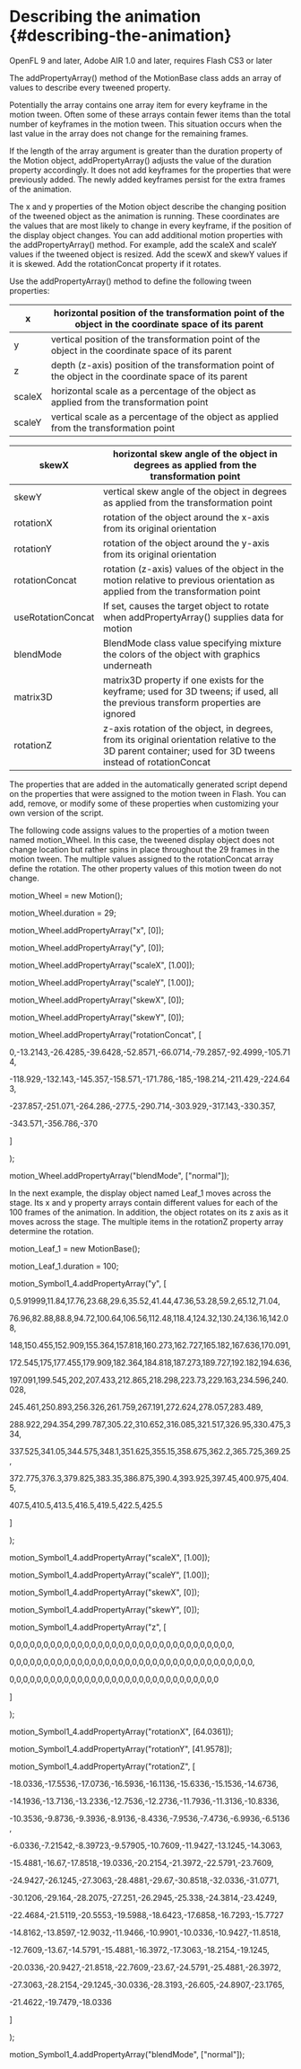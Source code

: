 # Describing the animation {#describing-the-animation}

OpenFL 9 and later, Adobe AIR 1.0 and later, requires Flash CS3 or later

The addPropertyArray() method of the MotionBase class adds an array of values to describe every tweened property.

Potentially the array contains one array item for every keyframe in the motion tween. Often some of these arrays contain fewer items than the total number of keyframes in the motion tween. This situation occurs when the last value in the array does not change for the remaining frames.

If the length of the array argument is greater than the duration property of the Motion object, addPropertyArray() adjusts the value of the duration property accordingly. It does not add keyframes for the properties that were previously added. The newly added keyframes persist for the extra frames of the animation.

The x and y properties of the Motion object describe the changing position of the tweened object as the animation is running. These coordinates are the values that are most likely to change in every keyframe, if the position of the display object changes. You can add additional motion properties with the addPropertyArray() method. For example, add the scaleX and scaleY values if the tweened object is resized. Add the scewX and skewY values if it is skewed. Add the rotationConcat property if it rotates.

Use the addPropertyArray() method to define the following tween properties:

| x | horizontal position of the transformation point of the object in the coordinate space of its parent |
| --- | --- |
| y | vertical position of the transformation point of the object in the coordinate space of its parent |
| z | depth (z-axis) position of the transformation point of the object in the coordinate space of its parent |
| scaleX | horizontal scale as a percentage of the object as applied from the transformation point |
| scaleY | vertical scale as a percentage of the object as applied from the transformation point |

| skewX | horizontal skew angle of the object in degrees as applied from the transformation point |
| --- | --- |
| skewY | vertical skew angle of the object in degrees as applied from the transformation point |
| rotationX | rotation of the object around the x-axis from its original orientation |
| rotationY | rotation of the object around the y-axis from its original orientation |
| rotationConcat | rotation (z-axis) values of the object in the motion relative to previous orientation as applied from the transformation point |
| useRotationConcat | If set, causes the target object to rotate when addPropertyArray() supplies data for motion |
| blendMode | BlendMode class value specifying mixture the colors of the object with graphics underneath |
| matrix3D | matrix3D property if one exists for the keyframe; used for 3D tweens; if used, all the previous transform properties are ignored |
| rotationZ | z-axis rotation of the object, in degrees, from its original orientation relative to the 3D parent container; used for 3D tweens instead of rotationConcat |

The properties that are added in the automatically generated script depend on the properties that were assigned to the motion tween in Flash. You can add, remove, or modify some of these properties when customizing your own version of the script.

The following code assigns values to the properties of a motion tween named motion_Wheel. In this case, the tweened display object does not change location but rather spins in place throughout the 29 frames in the motion tween. The multiple values assigned to the rotationConcat array define the rotation. The other property values of this motion tween do not change.

motion_Wheel = new Motion();

motion_Wheel.duration = 29;

motion_Wheel.addPropertyArray(&quot;x&quot;, [0]);

motion_Wheel.addPropertyArray(&quot;y&quot;, [0]);

motion_Wheel.addPropertyArray(&quot;scaleX&quot;, [1.00]);

motion_Wheel.addPropertyArray(&quot;scaleY&quot;, [1.00]);

motion_Wheel.addPropertyArray(&quot;skewX&quot;, [0]);

motion_Wheel.addPropertyArray(&quot;skewY&quot;, [0]);

motion_Wheel.addPropertyArray(&quot;rotationConcat&quot;, [

0,-13.2143,-26.4285,-39.6428,-52.8571,-66.0714,-79.2857,-92.4999,-105.714,

-118.929,-132.143,-145.357,-158.571,-171.786,-185,-198.214,-211.429,-224.643,

-237.857,-251.071,-264.286,-277.5,-290.714,-303.929,-317.143,-330.357,

-343.571,-356.786,-370

]

);

motion_Wheel.addPropertyArray(&quot;blendMode&quot;, [&quot;normal&quot;]);

In the next example, the display object named Leaf_1 moves across the stage. Its x and y property arrays contain different values for each of the 100 frames of the animation. In addition, the object rotates on its z axis as it moves across the stage. The multiple items in the rotationZ property array determine the rotation.

motion_Leaf_1 = new MotionBase();

motion_Leaf_1.duration = 100;

motion_Symbol1_4.addPropertyArray(&quot;y&quot;, [

0,5.91999,11.84,17.76,23.68,29.6,35.52,41.44,47.36,53.28,59.2,65.12,71.04,

76.96,82.88,88.8,94.72,100.64,106.56,112.48,118.4,124.32,130.24,136.16,142.08,

148,150.455,152.909,155.364,157.818,160.273,162.727,165.182,167.636,170.091,

172.545,175,177.455,179.909,182.364,184.818,187.273,189.727,192.182,194.636,

197.091,199.545,202,207.433,212.865,218.298,223.73,229.163,234.596,240.028,

245.461,250.893,256.326,261.759,267.191,272.624,278.057,283.489,

288.922,294.354,299.787,305.22,310.652,316.085,321.517,326.95,330.475,334,

337.525,341.05,344.575,348.1,351.625,355.15,358.675,362.2,365.725,369.25,

372.775,376.3,379.825,383.35,386.875,390.4,393.925,397.45,400.975,404.5,

407.5,410.5,413.5,416.5,419.5,422.5,425.5

]

);

motion_Symbol1_4.addPropertyArray(&quot;scaleX&quot;, [1.00]);

motion_Symbol1_4.addPropertyArray(&quot;scaleY&quot;, [1.00]);

motion_Symbol1_4.addPropertyArray(&quot;skewX&quot;, [0]);

motion_Symbol1_4.addPropertyArray(&quot;skewY&quot;, [0]);

motion_Symbol1_4.addPropertyArray(&quot;z&quot;, [

0,0,0,0,0,0,0,0,0,0,0,0,0,0,0,0,0,0,0,0,0,0,0,0,0,0,0,0,0,0,0,0,0,

0,0,0,0,0,0,0,0,0,0,0,0,0,0,0,0,0,0,0,0,0,0,0,0,0,0,0,0,0,0,0,0,0,0,0,0,

0,0,0,0,0,0,0,0,0,0,0,0,0,0,0,0,0,0,0,0,0,0,0,0,0,0,0,0,0,0,0

]

);

motion_Symbol1_4.addPropertyArray(&quot;rotationX&quot;, [64.0361]);

motion_Symbol1_4.addPropertyArray(&quot;rotationY&quot;, [41.9578]);

motion_Symbol1_4.addPropertyArray(&quot;rotationZ&quot;, [

-18.0336,-17.5536,-17.0736,-16.5936,-16.1136,-15.6336,-15.1536,-14.6736,

-14.1936,-13.7136,-13.2336,-12.7536,-12.2736,-11.7936,-11.3136,-10.8336,

-10.3536,-9.8736,-9.3936,-8.9136,-8.4336,-7.9536,-7.4736,-6.9936,-6.5136,

-6.0336,-7.21542,-8.39723,-9.57905,-10.7609,-11.9427,-13.1245,-14.3063,

-15.4881,-16.67,-17.8518,-19.0336,-20.2154,-21.3972,-22.5791,-23.7609,

-24.9427,-26.1245,-27.3063,-28.4881,-29.67,-30.8518,-32.0336,-31.0771,

-30.1206,-29.164,-28.2075,-27.251,-26.2945,-25.338,-24.3814,-23.4249,

-22.4684,-21.5119,-20.5553,-19.5988,-18.6423,-17.6858,-16.7293,-15.7727

-14.8162,-13.8597,-12.9032,-11.9466,-10.9901,-10.0336,-10.9427,-11.8518,

-12.7609,-13.67,-14.5791,-15.4881,-16.3972,-17.3063,-18.2154,-19.1245,

-20.0336,-20.9427,-21.8518,-22.7609,-23.67,-24.5791,-25.4881,-26.3972,

-27.3063,-28.2154,-29.1245,-30.0336,-28.3193,-26.605,-24.8907,-23.1765,

-21.4622,-19.7479,-18.0336

]

);

motion_Symbol1_4.addPropertyArray(&quot;blendMode&quot;, [&quot;normal&quot;]);